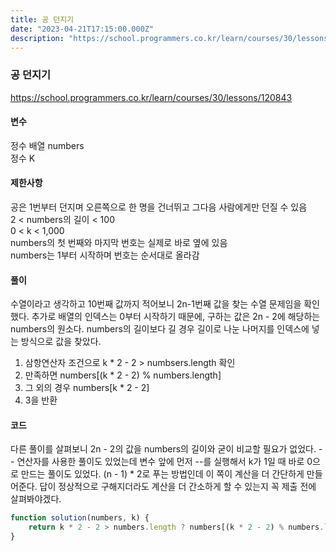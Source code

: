 ```yaml
---
title: 공 던지기
date: "2023-04-21T17:15:00.000Z"
description: "https://school.programmers.co.kr/learn/courses/30/lessons/120843"
---
```

### 공 던지기    
https://school.programmers.co.kr/learn/courses/30/lessons/120843    
    
#### 변수    
정수 배열 numbers    
정수 K    
    
#### 제한사항    
공은 1번부터 던지며 오른쪽으로 한 명을 건너뛰고 그다음 사람에게만 던질 수 있음    
2 < numbers의 길이 < 100    
0 < k < 1,000    
numbers의 첫 번째와 마지막 번호는 실제로 바로 옆에 있음    
numbers는 1부터 시작하며 번호는 순서대로 올라감    
    
#### 풀이    
수열이라고 생각하고 10번째 값까지 적어보니 2n-1번째 값을 찾는 수열 문제임을 확인했다. 추가로 배열의 인덱스는 0부터 시작하기 때문에, 구하는 값은 2n - 2에 해당하는 numbers의 원소다. numbers의 길이보다 길 경우 길이로 나눈 나머지를 인덱스에 넣는 방식으로 값을 찾았다.    
1. 삼항연산자 조건으로 k * 2 - 2 > numbsers.length 확인    
2. 만족하면 numbers[(k * 2 - 2) % numbers.length]    
3. 그 외의 경우 numbers[k * 2 - 2]    
4. 3을 반환    
    
#### 코드    
다른 풀이를 살펴보니 2n - 2의 값을 numbers의 길이와 굳이 비교할 필요가 없었다. -- 연산자를 사용한 풀이도 있었는데 변수 앞에 먼저 --를 실행해서 k가 1일 때 바로 0으로 만드는 풀이도 있었다. (n - 1) * 2로 푸는 방법인데 이 쪽이 계산을 더 간단하게 만들어준다. 답이 정상적으로 구해지더라도 계산을 더 간소하게 할 수 있는지 꼭 제출 전에 살펴봐야겠다.    
```JavaScript
function solution(numbers, k) {
    return k * 2 - 2 > numbers.length ? numbers[(k * 2 - 2) % numbers.length] : numbers[k * 2 - 2];
}
```